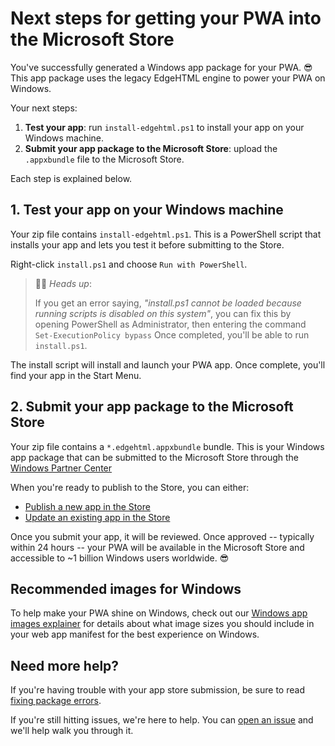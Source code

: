 # Next steps for getting your PWA into the Microsoft Store
You've successfully generated a Windows app package for your PWA. 😎 This app package uses the legacy EdgeHTML engine to power your PWA on Windows.

Your next steps:
1. **Test your app**: run `install-edgehtml.ps1` to install your app on your Windows machine.
2. **Submit your app package to the Microsoft Store**: upload the `.appxbundle` file to the Microsoft Store.

Each step is explained below.

## 1. Test your app on your Windows machine

Your zip file contains `install-edgehtml.ps1`. This is a PowerShell script that installs your app and lets you test it before submitting to the Store.

Right-click `install.ps1` and choose `Run with PowerShell`.

> 💁‍♂️ *Heads up*: 
> 
> If you get an error saying, *"install.ps1 cannot be loaded because running scripts is disabled on this system"*, you can fix this by opening PowerShell as Administrator, then entering the command `Set-ExecutionPolicy bypass` Once completed, you'll be able to run `install.ps1`.

The install script will install and launch your PWA app. Once complete, you'll find your app in the Start Menu.

## 2. Submit your app package to the Microsoft Store

Your zip file contains a `*.edgehtml.appxbundle` bundle. This is your Windows app package that can be submitted to the Microsoft Store through the [Windows Partner Center](https://partner.microsoft.com/dashboard)

When you're ready to publish to the Store, you can either:

- [Publish a new app in the Store](/publish-new-app.md) 
- [Update an existing app in the Store](/update-existing-app.md)

Once you submit your app, it will be reviewed. Once approved -- typically within 24 hours -- your PWA will be available in the Microsoft Store and accessible to ~1 billion Windows users worldwide. 😎

## Recommended images for Windows

To help make your PWA shine on Windows, check out our [Windows app images explainer](/image-recommendations.md) for details about what image sizes you should include in your web app manifest for the best experience on Windows.

## Need more help?

If you're having trouble with your app store submission, be sure to read [fixing package errors](/package-errors.md).

If you're still hitting issues, we're here to help. You can [open an issue](https://github.com/pwa-builder/pwabuilder/issues) and we'll help walk you through it.